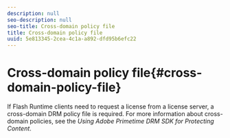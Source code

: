 ```yaml
---
description: null
seo-description: null
seo-title: Cross-domain policy file
title: Cross-domain policy file
uuid: 5e813345-2cea-4c1a-a892-dfd95b6efc22
---
```


# Cross-domain policy file{#cross-domain-policy-file}

If Flash Runtime clients need to request a license from a license server, a cross-domain DRM policy file is required. For more information about cross-domain policies, see the *Using Adobe Primetime DRM SDK for Protecting Content*. 
